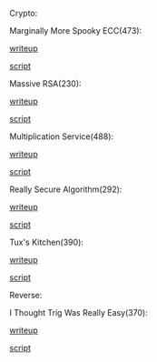 Crypto:

Marginally More Spooky ECC(473):

[writeup](./Marginally%20More%20Spooky%20ECC/README.md)

[script](./Marginally%20More%20Spooky%20ECC/solve.sage)

Massive RSA(230):

[writeup](./Massive%20RSA/README.md)

[script](./Massive%20RSA/solve.py)

Multiplication Service(488):

[writeup](./Multiplication%20Service/README.md)

[script](./Multiplication%20Service/solve.py)

Really Secure Algorithm(292):

[writeup](./Really%20Secure%20Algorithm/README.md)

[script](./Really%20Secure%20Algorithm/solve.py)

Tux's Kitchen(390):

[writeup](./Tux's%20Kitchen/README.md)

[script](./Tux's%20Kitchen/solve.py)

Reverse:

I Thought Trig Was Really Easy(370):

[writeup](./I%20Thought%20Trig%20Was%20Really%20Easy/README.md)

[script](./I%20Thought%20Trig%20Was%20Really%20Easy/solve.py)
